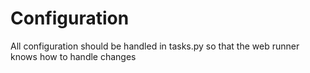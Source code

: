 # Configuration

All configuration should be handled in tasks.py so that the web runner knows how to handle changes
